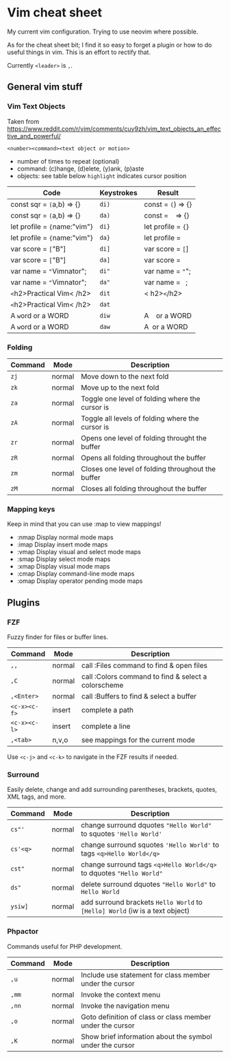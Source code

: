 # Vim cheat sheet

My current vim configuration. Trying to use neovim where possible.

As for the cheat sheet bit; I find it so easy to forget a plugin or how to do
useful things in vim. This is an effort to rectify that.

Currently `<leader>` is `,`.

## General vim stuff

### Vim Text Objects

Taken from https://www.reddit.com/r/vim/comments/cuy9zh/vim_text_objects_an_effective_and_powerful/
 
`<number><command><text object or motion>`
 
* number of times to repeat (optional)
* command: (c)hange, (d)elete, (y)ank, (p)aste
* objects: see table below `highlight` indicates cursor position
 
Code                         | Keystrokes | Result
----                         | ---------- | ------
const sqr = `(`a,b) => {}    | `di)`      | const = `(`) => {}
const sqr = `(`a,b) => {}    | `da)`      | const = ` ` => {}
let profile = `{`name:"vim"} | `di}`      | let profile = `{`}
let profile = `{`name:"vim"} | `da}`      | let profile = ` `
var score = `[`"B"]          | `di]`      | var score = `[`]
var score = `[`"B"]          | `da]`      | var score = ` `
var name = `"`Vimnator";     | `di"`      | var name = `"`";
var name = `"`Vimnator";     | `da"`      | var name = ` `;
`<`h2>Practical Vim< /h2>    | `dit`      | < h2>`<`/h2>
`<`h2>Practical Vim< /h2>    | `dat`      | ` `
A `w`ord or a WORD           | `diw`      | A ` `  or a WORD
A `w`ord or a WORD           | `daw`      | A` `or a WORD
 
### Folding

Command | Mode   | Description
------- | ----   | -----------
`zj`    | normal | Move down to the next fold
`zk`    | normal | Move up to the next fold
`za`    | normal | Toggle one level of folding where the cursor is
`zA`    | normal | Toggle all levels of folding where the cursor is
`zr`    | normal | Opens one level of folding throught the buffer
`zR`    | normal | Opens all folding throughout the buffer
`zm`    | normal | Closes one level of folding throughout the buffer
`zM`    | normal | Closes all folding throughout the buffer

### Mapping keys

Keep in mind that you can use :map to view mappings!

- :nmap Display normal mode maps
- :imap Display insert mode maps
- :vmap Display visual and select mode maps
- :smap Display select mode maps
- :xmap Display visual mode maps
- :cmap Display command-line mode maps
- :omap Display operator pending mode maps

## Plugins

### FZF

Fuzzy finder for files or buffer lines.

Command      | Mode   | Description
-------      | ----   | -----------
`,,`         | normal | call :Files command to find & open files
`,C`         | normal | call :Colors command to find & select a colorscheme
`,<Enter>`   | normal | call :Buffers to find & select a buffer
`<c-x><c-f>` | insert | complete a path
`<c-x><c-l>` | insert | complete a line
`,<tab>`     | n,v,o  | see mappings for the current mode

Use `<c-j>` and `<c-k>` to navigate in the FZF results if needed.

### Surround

Easily delete, change and add surrounding parentheses, brackets, quotes,
XML tags, and more.

Command  | Mode   | Description
-------  | ----   | -----------
`cs"'`   | normal | change surround dquotes `"Hello World"` to squotes `'Hello World'`
`cs'<q>` | normal | change surround squotes `'Hello World'` to tags `<q>Hello World</q>`
`cst"`   | normal | change surround tags `<q>Hello World</q>` to dquotes `"Hello World"`
`ds"`    | normal | delete surround dquotes `"Hello World"` to `Hello World`
`ysiw]`  | normal | add surround brackets `Hello World` to `[Hello] World` (iw is a text object)

### Phpactor

Commands useful for PHP development.

Command | Mode   | Description
------- | ----   | -----------
`,u`    | normal | Include use statement for class member under the cursor
`,mm`   | normal | Invoke the context menu
`,nn`   | normal | Invoke the navigation menu
`,o`    | normal | Goto definition of class or class member under the cursor
`,K`    | normal | Show brief information about the symbol under the cursor

